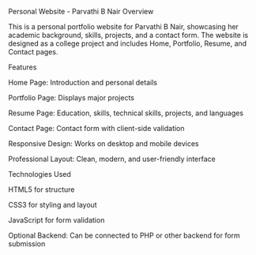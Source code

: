 Personal Website - Parvathi B Nair
Overview

This is a personal portfolio website for Parvathi B Nair, showcasing her academic background, skills, projects, and a contact form. The website is designed as a college project and includes Home, Portfolio, Resume, and Contact pages.

Features

Home Page: Introduction and personal details

Portfolio Page: Displays major projects

Resume Page: Education, skills, technical skills, projects, and languages

Contact Page: Contact form with client-side validation

Responsive Design: Works on desktop and mobile devices

Professional Layout: Clean, modern, and user-friendly interface

Technologies Used

HTML5 for structure

CSS3 for styling and layout

JavaScript for form validation

Optional Backend: Can be connected to PHP or other backend for form submission
